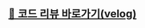 ## <a href="https://velog.io/@choii_ii/mouse-effect-%EB%A7%88%EC%9A%B0%EC%8A%A4-%EB%B0%A9%ED%96%A5%EC%97%90-%EB%94%B0%EB%9D%BC-%EC%9A%94%EC%86%8C-%EC%9B%80%EC%A7%81%EC%9D%B4%EA%B8%B0-rotate-%ED%9A%A8%EA%B3%BC" target="_blank">📍 코드 리뷰 바로가기(velog)</a>
